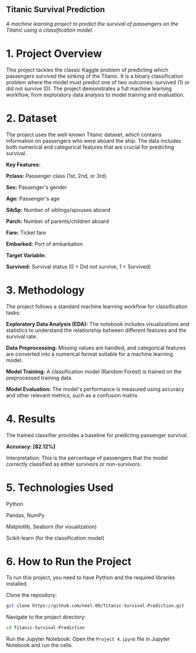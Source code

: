 ## Titanic Survival Prediction

*A machine learning project to predict the survival of passengers on the Titanic using a classification model.*

# 1. Project Overview
   
This project tackles the classic Kaggle problem of predicting which passengers survived the sinking of the Titanic. It is a binary classification problem where the model must predict one of two outcomes: survived (1) or did not survive (0). The project demonstrates a full machine learning workflow, from exploratory data analysis to model training and evaluation.


# 2. Dataset
   
The project uses the well-known Titanic dataset, which contains information on passengers who were aboard the ship. The data includes both numerical and categorical features that are crucial for predicting survival.


**Key Features:**

**Pclass:** Passenger class (1st, 2nd, or 3rd)

**Sex:** Passenger's gender

**Age:** Passenger's age

**SibSp:** Number of siblings/spouses aboard

**Parch:** Number of parents/children aboard

**Fare:** Ticket fare

**Embarked:** Port of embarkation

**Target Variable:**

**Survived:** Survival status (0 = Did not survive, 1 = Survived)


# 3. Methodology
   
The project follows a standard machine learning workflow for classification tasks:

**Exploratory Data Analysis (EDA):** The notebook includes visualizations and statistics to understand the relationship between different features and the survival rate.

**Data Preprocessing:** Missing values are handled, and categorical features are converted into a numerical format suitable for a machine learning model.

**Model Training:** A classification model (Random Forest) is trained on the preprocessed training data.

**Model Evaluation:** The model's performance is measured using accuracy and other relevant metrics, such as a confusion matrix.


# 4. Results
   
The trained classifier provides a baseline for predicting passenger survival.

**Accuracy: [82.12%]**

Interpretation: This is the percentage of passengers that the model correctly classified as either survivors or non-survivors.


# 5. Technologies Used

Python

Pandas, NumPy

Matplotlib, Seaborn (for visualization)

Scikit-learn (for the classification model)


# 6. How to Run the Project
   
To run this project, you need to have Python and the required libraries installed.

Clone the repository:

```bash
git clone https://github.com/neel-09/Titanic-Survival-Prediction.git
```

Navigate to the project directory:

```bash
cd Titanic-Survival-Prediction
```

Run the Jupyter Notebook:
Open the ```Project 4.ipynb``` file in Jupyter Notebook and run the cells.
